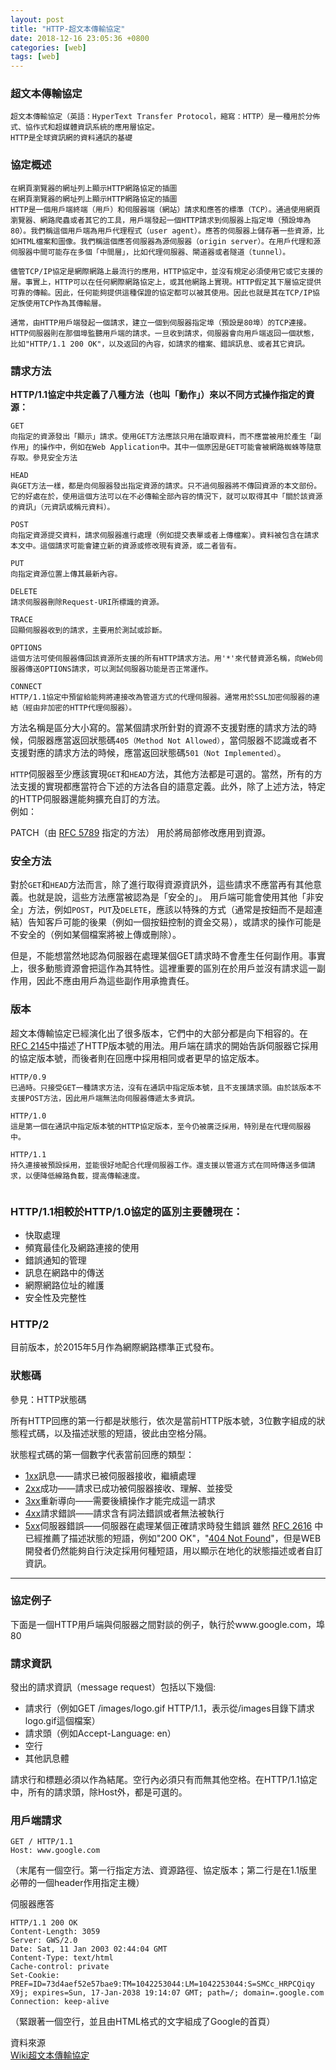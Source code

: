 ```yaml
---
layout: post
title: "HTTP-超文本傳輸協定"
date: 2018-12-16 23:05:36 +0800
categories: [web]
tags: [web]
---
```


### 超文本傳輸協定 

```
超文本傳輸協定（英語：HyperText Transfer Protocol，縮寫：HTTP）是一種用於分佈式、協作式和超媒體資訊系統的應用層協定。
HTTP是全球資訊網的資料通訊的基礎
```


### 協定概述
```
在網頁瀏覽器的網址列上顯示HTTP網路協定的插圖
在網頁瀏覽器的網址列上顯示HTTP網路協定的插圖
HTTP是一個用戶端終端（用戶）和伺服器端（網站）請求和應答的標準（TCP）。通過使用網頁瀏覽器、網路爬蟲或者其它的工具，用戶端發起一個HTTP請求到伺服器上指定埠（預設埠為80）。我們稱這個用戶端為用戶代理程式（user agent）。應答的伺服器上儲存著一些資源，比如HTML檔案和圖像。我們稱這個應答伺服器為源伺服器（origin server）。在用戶代理和源伺服器中間可能存在多個「中間層」，比如代理伺服器、閘道器或者隧道（tunnel）。

儘管TCP/IP協定是網際網路上最流行的應用，HTTP協定中，並沒有規定必須使用它或它支援的層。事實上，HTTP可以在任何網際網路協定上，或其他網路上實現。HTTP假定其下層協定提供可靠的傳輸。因此，任何能夠提供這種保證的協定都可以被其使用。因此也就是其在TCP/IP協定族使用TCP作為其傳輸層。

通常，由HTTP用戶端發起一個請求，建立一個到伺服器指定埠（預設是80埠）的TCP連接。HTTP伺服器則在那個埠監聽用戶端的請求。一旦收到請求，伺服器會向用戶端返回一個狀態，比如"HTTP/1.1 200 OK"，以及返回的內容，如請求的檔案、錯誤訊息、或者其它資訊。
```

### 請求方法
**HTTP/1.1協定中共定義了八種方法（也叫「動作」）來以不同方式操作指定的資源：**

```
GET
向指定的資源發出「顯示」請求。使用GET方法應該只用在讀取資料，而不應當被用於產生「副作用」的操作中，例如在Web Application中。其中一個原因是GET可能會被網路蜘蛛等隨意存取。參見安全方法

HEAD
與GET方法一樣，都是向伺服器發出指定資源的請求。只不過伺服器將不傳回資源的本文部份。它的好處在於，使用這個方法可以在不必傳輸全部內容的情況下，就可以取得其中「關於該資源的資訊」（元資訊或稱元資料）。

POST
向指定資源提交資料，請求伺服器進行處理（例如提交表單或者上傳檔案）。資料被包含在請求本文中。這個請求可能會建立新的資源或修改現有資源，或二者皆有。

PUT
向指定資源位置上傳其最新內容。

DELETE
請求伺服器刪除Request-URI所標識的資源。

TRACE
回顯伺服器收到的請求，主要用於測試或診斷。

OPTIONS
這個方法可使伺服器傳回該資源所支援的所有HTTP請求方法。用'*'來代替資源名稱，向Web伺服器傳送OPTIONS請求，可以測試伺服器功能是否正常運作。

CONNECT
HTTP/1.1協定中預留給能夠將連接改為管道方式的代理伺服器。通常用於SSL加密伺服器的連結（經由非加密的HTTP代理伺服器）。
```

方法名稱是區分大小寫的。當某個請求所針對的資源不支援對應的請求方法的時候，伺服器應當返回狀態碼`405（Method Not Allowed）`，當伺服器不認識或者不支援對應的請求方法的時候，應當返回狀態碼`501（Not Implemented）`。

`HTTP`伺服器至少應該實現`GET`和`HEAD`方法，其他方法都是可選的。當然，所有的方法支援的實現都應當符合下述的方法各自的語意定義。此外，除了上述方法，特定的HTTP伺服器還能夠擴充自訂的方法。
<br />
例如：

PATCH（由 [RFC 5789](https://tools.ietf.org/html/rfc5789) 指定的方法）
用於將局部修改應用到資源。

### 安全方法
對於`GET`和`HEAD`方法而言，除了進行取得資源資訊外，這些請求不應當再有其他意義。也就是說，這些方法應當被認為是「安全的」。 用戶端可能會使用其他「非安全」方法，例如`POST`，`PUT`及`DELETE`，應該以特殊的方式（通常是按鈕而不是超連結）告知客戶可能的後果（例如一個按鈕控制的資金交易），或請求的操作可能是不安全的（例如某個檔案將被上傳或刪除）。

但是，不能想當然地認為伺服器在處理某個GET請求時不會產生任何副作用。事實上，很多動態資源會把這作為其特性。這裡重要的區別在於用戶並沒有請求這一副作用，因此不應由用戶為這些副作用承擔責任。

### 版本
超文本傳輸協定已經演化出了很多版本，它們中的大部分都是向下相容的。在 [RFC 2145](https://tools.ietf.org/html/rfc2145)中描述了HTTP版本號的用法。用戶端在請求的開始告訴伺服器它採用的協定版本號，而後者則在回應中採用相同或者更早的協定版本。

```
HTTP/0.9
已過時。只接受GET一種請求方法，沒有在通訊中指定版本號，且不支援請求頭。由於該版本不支援POST方法，因此用戶端無法向伺服器傳遞太多資訊。

HTTP/1.0
這是第一個在通訊中指定版本號的HTTP協定版本，至今仍被廣泛採用，特別是在代理伺服器中。

HTTP/1.1
持久連接被預設採用，並能很好地配合代理伺服器工作。還支援以管道方式在同時傳送多個請求，以便降低線路負載，提高傳輸速度。


```
### HTTP/1.1相較於HTTP/1.0協定的區別主要體現在：

- 快取處理
- 頻寬最佳化及網路連接的使用
- 錯誤通知的管理
- 訊息在網路中的傳送
- 網際網路位址的維護
- 安全性及完整性


### HTTP/2

目前版本，於2015年5月作為網際網路標準正式發布。



### 狀態碼

參見：HTTP狀態碼

所有HTTP回應的第一行都是狀態行，依次是當前HTTP版本號，3位數字組成的狀態程式碼，以及描述狀態的短語，彼此由空格分隔。

狀態程式碼的第一個數字代表當前回應的類型：

- [1xx](https://www.wikiwand.com/zh-tw/HTTP%E7%8A%B6%E6%80%81%E7%A0%81#1xx%E6%B6%88%E6%81%AF)訊息——請求已被伺服器接收，繼續處理
- [2xx](https://www.wikiwand.com/zh-tw/HTTP%E7%8A%B6%E6%80%81%E7%A0%81#2xx%E6%88%90%E5%8A%9F)成功——請求已成功被伺服器接收、理解、並接受
- [3xx](https://www.wikiwand.com/zh-tw/HTTP%E7%8A%B6%E6%80%81%E7%A0%81#3xx%E9%87%8D%E5%AE%9A%E5%90%91)重新導向——需要後續操作才能完成這一請求
- [4xx](https://www.wikiwand.com/zh-tw/HTTP%E7%8A%B6%E6%80%81%E7%A0%81#4xx%E8%AF%B7%E6%B1%82%E9%94%99%E8%AF%AF)請求錯誤——請求含有詞法錯誤或者無法被執行
- [5xx](https://www.wikiwand.com/zh-tw/HTTP%E7%8A%B6%E6%80%81%E7%A0%81#5xx%E6%9C%8D%E5%8A%A1%E5%99%A8%E9%94%99%E8%AF%AF)伺服器錯誤——伺服器在處理某個正確請求時發生錯誤
雖然 [RFC 2616](https://tools.ietf.org/html/rfc2616) 中已經推薦了描述狀態的短語，例如"200 OK"，"[404 Not Found](https://www.wikiwand.com/zh-tw/HTTP_404)"，但是WEB開發者仍然能夠自行決定採用何種短語，用以顯示在地化的狀態描述或者自訂資訊。

--- 

### 協定例子
下面是一個HTTP用戶端與伺服器之間對談的例子，執行於www.google.com，埠80


### 請求資訊
發出的請求資訊（message request）包括以下幾個:

- 請求行（例如GET /images/logo.gif HTTP/1.1，表示從/images目錄下請求logo.gif這個檔案）
- 請求頭（例如Accept-Language: en）
- 空行
- 其他訊息體

請求行和標題必須以<CR><LF>作為結尾。空行內必須只有<CR><LF>而無其他空格。在HTTP/1.1協定中，所有的請求頭，除Host外，都是可選的。

### 用戶端請求
```http
GET / HTTP/1.1
Host: www.google.com
```
（末尾有一個空行。第一行指定方法、資源路徑、協定版本；第二行是在1.1版里必帶的一個header作用指定主機）

伺服器應答
```http
HTTP/1.1 200 OK
Content-Length: 3059
Server: GWS/2.0
Date: Sat, 11 Jan 2003 02:44:04 GMT
Content-Type: text/html
Cache-control: private
Set-Cookie: PREF=ID=73d4aef52e57bae9:TM=1042253044:LM=1042253044:S=SMCc_HRPCQiqy
X9j; expires=Sun, 17-Jan-2038 19:14:07 GMT; path=/; domain=.google.com
Connection: keep-alive
```
（緊跟著一個空行，並且由HTML格式的文字組成了Google的首頁）

資料來源<br />
[Wiki超文本傳輸協定](https://www.wikiwand.com/zh-tw/%E8%B6%85%E6%96%87%E6%9C%AC%E4%BC%A0%E8%BE%93%E5%8D%8F%E8%AE%AE)